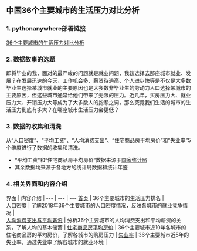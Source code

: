 ## 中国36个主要城市的生活压力对比分析

### 1. pythonanywhere部署链接  
[36个主要城市的生活压力对比分析](http://leetong.pythonanywhere.com/)

### 2. 数据故事的选题  
即将毕业的我，面对的最严峻的问题就是就业问题，我该选择去那座城市就业、发展？在发展迅速的今天，工作机会多、薪资待遇高、个人进步快等是不仅是大多数毕业生选择某城市就业的主要原因也是大多数非毕业生的劳动力人口选择某城市的主要原因，但这些城市通常给他们带来了无限的压力。近几年，买房压力大、就业压力大、开销压力大等成为了大多数人的抱怨之词，那么究竟我们生活的城市的生活压力到底有多大？在哪座城市生活压力会更低？

### 3. 数据的收集和清洗  
从“人口密度”、“平均工资”、“人均消费支出”、“住宅商品房平均房价”和“失业率”5个维度进行了数据的收集和清洗。
- “平均工资”和“住宅商品房平均房价”数据来源于[国家统计局](http://data.stats.gov.cn/easyquery.htm?cn=E0105)
- 其余数据均来源于各地方的统计局数据和统计年鉴

### 4. 相关界面和内容介绍
界面 | 内容介绍 |
--- | --- | ---
[首页](http://leetong.pythonanywhere.com/)    |   36个主要城市的生活压力排名   |   
[人口密度](http://leetong.pythonanywhere.com/density)   |    了解2018年36个主要城市的人口密度情况，反映各城市的就业竞争情况      |     
[人均消费支出与平均薪资](http://leetong.pythonanywhere.com/consumption)   |  分析36个主要城市的人均消费支出和平均薪资的关系，了解人均的基本储蓄    |
[住宅商品房平均房价](http://leetong.pythonanywhere.com/house_prices)   |   36个主要城市近10年各城市的住宅商品房的平均房价，了解各城市的购房压力   |
[失业率](http://leetong.pythonanywhere.com/unemployment)   |   36个主要城市近5年的失业率，通过失业率了解各城市的就业环境   |
